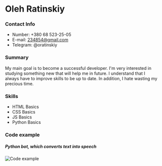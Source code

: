 # Oleh Ratinskiy
### Contact Info
* Number: +380 68 523-25-05
* E-mail: 234854@gmail.com
* Telegram: @oratinskiy

### Summary
My main goal is to become a successful developer. I'm very interested in studying something new that will help me in future. I understand that I always have to improve skills to be up to date. In addition, I hate wasting my precious time.

### Skills
* HTML Basics
* CSS Basics
* JS Basics
* Python Basics

### Code example
##### Python bot, which converts text into speech
![Code example](example.png)